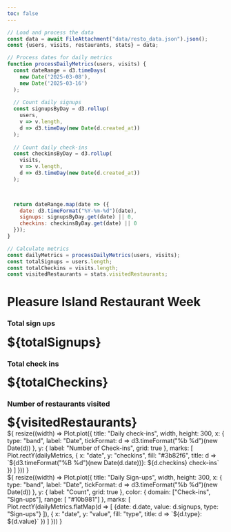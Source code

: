 ```yaml
---
toc: false
---
```


<!-- Load and transform the data -->

```js
// Load and process the data
const data = await FileAttachment("data/resto_data.json").json();
const {users, visits, restaurants, stats} = data;

// Process dates for daily metrics
function processDailyMetrics(users, visits) {
  const dateRange = d3.timeDays(
    new Date('2025-03-08'),
    new Date('2025-03-16')
  );
  
  // Count daily signups
  const signupsByDay = d3.rollup(
    users,
    v => v.length,
    d => d3.timeDay(new Date(d.created_at))
  );
  
  // Count daily check-ins
  const checkinsByDay = d3.rollup(
    visits,
    v => v.length,
    d => d3.timeDay(new Date(d.created_at))
  );


  
  return dateRange.map(date => ({
    date: d3.timeFormat("%Y-%m-%d")(date),
    signups: signupsByDay.get(date) || 0,
    checkins: checkinsByDay.get(date) || 0
  }));
}

// Calculate metrics
const dailyMetrics = processDailyMetrics(users, visits);
const totalSignups = users.length;
const totalCheckins = visits.length;
const visitedRestaurants = stats.visitedRestaurants;
```

<div class="hero">
  <h1>Pleasure Island Restaurant Week</h1>
</div>


<div class="grid grid-cols-3">
  <div class="card">
    <h3>Total sign ups</h3>
    <div style="font-size: 2em; font-weight: bold;">${totalSignups}</div>

  </div>

  <div class="card">
    <h3>Total check ins</h3>
    <div style="font-size: 2em; font-weight: bold;">${totalCheckins}</div>
  </div>

  <div class="card">
    <h3>Number of restaurants visited</h3>
    <div style="font-size: 2em; font-weight: bold;">${visitedRestaurants}</div>
  </div>

</div>


<div class="grid grid-cols-2" style="grid-auto-rows: 504px;">
  <div class="card">${
    resize((width) => Plot.plot({
      title: "Daily check-ins",
      width,
      height: 300,
      x: {
        type: "band",
        label: "Date",
        tickFormat: d => d3.timeFormat("%b %d")(new Date(d))
      },
      y: {
        label: "Number of Check-ins",
        grid: true
      },
      marks: [
        Plot.rectY(dailyMetrics, {
          x: "date",
          y: "checkins",
          fill: "#3b82f6",
          title: d => `${d3.timeFormat("%B %d")(new Date(d.date))}: ${d.checkins} check-ins`
        })
      ]
    }))
  }</div>
  <div class="card">${
    resize((width) => Plot.plot({
      title: "Daily Sign-ups",
      width,
      height: 300,
      x: {
        type: "band",
        label: "Date",
        tickFormat: d => d3.timeFormat("%b %d")(new Date(d))
      },
      y: {
        label: "Count",
        grid: true
      },
      color: {
        domain: ["Check-ins", "Sign-ups"],
        range: [ "#10b981"]
      },
      marks: [
        Plot.rectY(dailyMetrics.flatMap(d => [
          {date: d.date, value: d.signups, type: "Sign-ups"}
        ]), {
          x: "date",
          y: "value",
          fill: "type",
          title: d => `${d.type}: ${d.value}`
        })
      ]
    }))
  }</div>
</div>

<link rel="stylesheet" href="styles/main.css">
